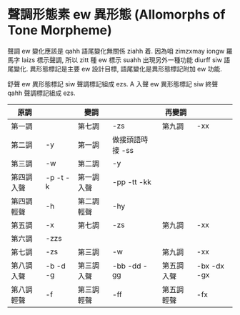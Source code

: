 # 聲調形態素 ew 異形態 (Allomorphs of Tone Morpheme)

聲調 ew 變化應該是 qahh 語尾變化無關係 ziahh 着. 因為咱 zimzxmay iongw 羅馬字 laizs 標示聲調, 所以 zitt 種 ew 標示 suahh 出現另外一種功能 diurff siw 語尾變化. 異形態標記是主要 ew 設計目標, 語尾變化是異形態標記附加 ew 功能.

舒聲 ew 異形態標記 siw 聲調標記組成 ezs. A 入聲 ew 異形態標記 siw 終聲 qahh 聲調標記組成 ezs.

| 原調 | | 變調 | | 再變調 | |
| --- | --- | --- | --- | --- | --- |
| 第一調 | | 第七調 | -zs | 第九調 | -xx |
| 第二調 | -y | 第一調 | 做接頭語時接 -ss | | |
| 第三調 | -w | 第二調 | -y | | |
| 第四調入聲 | -p -t -k | 第一調入聲 | -pp -tt -kk | | |
| 第四調輕聲 | -h | 第二調輕聲 | -hy | | |
| 第五調 | -x | 第七調 | -zs | 第九調 | -xx |
| 第六調 | -zzs | | | | |
| 第七調 | -zs | 第三調 | -w | 第九調 | -xx |
| 第八調入聲 | -b -d -g | 第三調入聲 | -bb -dd -gg | 第五調入聲 | -bx -dx -gx |
| 第八調輕聲 | -f | 第三調輕聲 | -ff | 第五調輕聲 | -fx |
